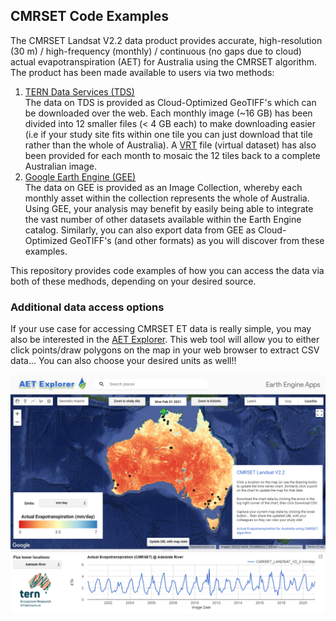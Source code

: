 
## CMRSET Code Examples

The CMRSET Landsat V2.2 data product provides accurate, high-resolution (30 m) / high-frequency (monthly) / continuous (no gaps due to cloud) actual evapotranspiration (AET) for Australia using the CMRSET algorithm.
The product has been made available to users via two methods:
1. <a href="https://portal.tern.org.au/actual-evapotranspiration-australia-cmrset-algorithm/21915" target="blank">TERN Data Services (TDS)</a>  
   The data on TDS is provided as Cloud-Optimized GeoTIFF's which can be downloaded over the web.  Each monthly image (~16 GB) has been divided into 12 smaller files (< 4 GB each) to make downloading easier (i.e if your study site fits within one tile you can just download that tile rather than the whole of Australia). A <a href="https://gdal.org/drivers/raster/vrt.html" target="blank">VRT</a> file (virtual dataset) has also been provided for each month to mosaic the 12 tiles back to a complete Australian image.
2. <a href="https://developers.google.com/earth-engine/datasets/catalog/TERN_AET_CMRSET_LANDSAT_V2_2" target="blank">Google Earth Engine (GEE)</a>  
   The data on GEE is provided as an Image Collection, whereby each monthly asset within the collection represents the whole of Australia. Using GEE, your analysis may benefit by easily being able to integrate the vast number of other datasets available within the Earth Engine catalog. Similarly, you can also export data from GEE as Cloud-Optimized GeoTIFF's (and other formats) as you will discover from these examples.

This repository provides code examples of how you can access the data via both of these medhods, depending on your desired source.

### Additional data access options

If your use case for accessing CMRSET ET data is really simple, you may also be interested in the <a href="https://tern-landscapes.earthengine.app/view/cmrset-landsat-v22" target="blank">AET Explorer</a>. This web tool will allow you to either click points/draw polygons on the map in your web browser to extract CSV data... You can also choose your desired units as well!!

![alt text](./AET_Explorer.png "AET Explorer")


